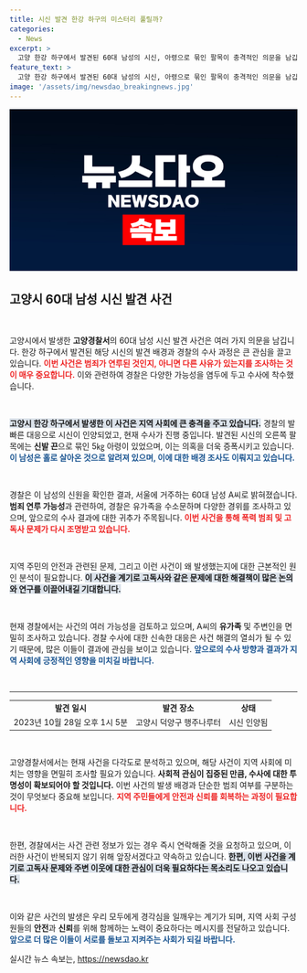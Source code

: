 ```yaml
---
title: 시신 발견 한강 하구의 미스터리 풀릴까?
categories:
  - News
excerpt: >
  고양 한강 하구에서 발견된 60대 남성의 시신, 아령으로 묶인 팔목이 충격적인 의문을 남깁니다. 경찰은 수사에 나서 범죄 가능성을 조사 중입니다. 전체 이야기에서 숨겨진 진실은 무엇일까요?
feature_text: >
  고양 한강 하구에서 발견된 60대 남성의 시신, 아령으로 묶인 팔목이 충격적인 의문을 남깁니다. 경찰은 수사에 나서 범죄 가능성을 조사 중입니다. 전체 이야기에서 숨겨진 진실은 무엇일까요?
image: '/assets/img/newsdao_breakingnews.jpg'
---
```


<p><img src="/assets/img/newsdao_breakingnews.jpg" alt="pcversion 속보" /></p>

<h2 data-ke-size="size26">고양시 60대 남성 시신 발견 사건</h2>

<p data-ke-size="size16">&nbsp;</p>

<p>고양시에서 발생한 <b>고양경찰서</b>의 60대 남성 시신 발견 사건은 여러 가지 의문을 남깁니다. 한강 하구에서 발견된 해당 시신의 발견 배경과 경찰의 수사 과정은 큰 관심을 끌고 있습니다. <b><span style="color: #ee2323;">이번 사건은 범죄가 연루된 것인지, 아니면 다른 사유가 있는지를 조사하는 것이 매우 중요합니다.</span></b> 이와 관련하여 경찰은 다양한 가능성을 염두에 두고 수사에 착수했습니다. </p>

<p data-ke-size="size16">&nbsp;</p>

<p><b><span style="background-color: #21538527;">고양시 한강 하구에서 발생한 이 사건은 지역 사회에 큰 충격을 주고 있습니다.</span></b> 경찰의 발빠른 대응으로 시신이 인양되었고, 현재 수사가 진행 중입니다. 발견된 시신의 오른쪽 팔목에는 <b>신발 끈</b>으로 묶인 5㎏ 아령이 있었으며, 이는 의혹을 더욱 증폭시키고 있습니다. <b><span style="color: #1a5490;">이 남성은 홀로 살아온 것으로 알려져 있으며, 이에 대한 배경 조사도 이뤄지고 있습니다.</span></b></p>

<p data-ke-size="size16">&nbsp;</p>

<p>경찰은 이 남성의 신원을 확인한 결과, 서울에 거주하는 60대 남성 A씨로 밝혀졌습니다. <b>범죄 연루 가능성</b>과 관련하여, 경찰은 유가족을 수소문하며 다양한 경위를 조사하고 있으며, 앞으로의 수사 결과에 대한 귀추가 주목됩니다. <b><span style="color: #ee2323;">이번 사건을 통해 폭력 범죄 및 고독사 문제가 다시 조명받고 있습니다.</span></b> </p>

<p data-ke-size="size16">&nbsp;</p>

<p>지역 주민의 안전과 관련된 문제, 그리고 이런 사건이 왜 발생했는지에 대한 근본적인 원인 분석이 필요합니다. <b><span style="background-color: #21538527;">이 사건을 계기로 고독사와 같은 문제에 대한 해결책이 많은 논의와 연구를 이끌어내길 기대합니다.</span></b> </p>

<p data-ke-size="size16">&nbsp;</p>

<p>현재 경찰에서는 사건의 여러 가능성을 검토하고 있으며, A씨의 <b>유가족</b> 및 주변인을 면밀히 조사하고 있습니다. 경찰 수사에 대한 신속한 대응은 사건 해결의 열쇠가 될 수 있기 때문에, 많은 이들이 결과에 관심을 보이고 있습니다. <b><span style="color: #1a5490;">앞으로의 수사 방향과 결과가 지역 사회에 긍정적인 영향을 미치길 바랍니다.</span></b> </p>

<p data-ke-size="size16">&nbsp;</p>

<hr>

<table style="width: 100%; height: 100%;">
  <tr>
    <td style="text-align: center; height: 17px;"><b>발견 일시</b></td>
    <td style="text-align: center; height: 17px;"><b>발견 장소</b></td>
    <td style="text-align: center; height: 17px;"><b>상태</b></td>
  </tr>
  <tr>
    <td style="text-align: center; height: 17px;">2023년 10월 28일 오후 1시 5분</td>
    <td style="text-align: center; height: 17px;">고양시 덕양구 행주나루터</td>
    <td style="text-align: center; height: 17px;">시신 인양됨</td>
  </tr>
</table>

<p data-ke-size="size16">&nbsp;</p>

<p>고양경찰서에서는 현재 사건을 다각도로 분석하고 있으며, 해당 사건이 지역 사회에 미치는 영향을 면밀히 조사할 필요가 있습니다. <b>사회적 관심이 집중된 만큼, 수사에 대한 투명성이 확보되어야 할 것입니다.</b> 이번 사건의 발생 배경과 단순한 범죄 여부를 구분하는 것이 무엇보다 중요해 보입니다. <b><span style="color: #ee2323;">지역 주민들에게 안전과 신뢰를 회복하는 과정이 필요합니다.</span></b> </p>

<p data-ke-size="size16">&nbsp;</p>

<p>한편, 경찰에서는 사건 관련 정보가 있는 경우 즉시 연락해줄 것을 요청하고 있으며, 이러한 사건이 반복되지 않기 위해 앞장서겠다고 약속하고 있습니다. <b><span style="background-color: #21538527;">한편, 이번 사건을 계기로 고독사 문제와 주변 이웃에 대한 관심이 더욱 필요하다는 목소리도 나오고 있습니다.</span></b> </p>

<p data-ke-size="size16">&nbsp;</p>

<p>이와 같은 사건의 발생은 우리 모두에게 경각심을 일깨우는 계기가 되며, 지역 사회 구성원들의 <b>안전</b>과 <b>신뢰</b>를 위해 함께하는 노력이 중요하다는 메시지를 전달하고 있습니다. <b><span style="color: #1a5490;">앞으로 더 많은 이들이 서로를 돌보고 지켜주는 사회가 되길 바랍니다.</span></b></p>
실시간 뉴스 속보는, <a href="https://newsdao.kr" rel="dofollow">https://newsdao.kr</a>


